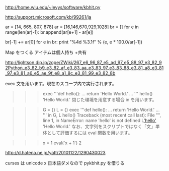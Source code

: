 
http://home.wlu.edu/~levys/software/kbhit.py

http://support.microsoft.com/kb/99261/ja

ar = [14, 665, 807, 878]
ar = [16,146,670,929,1028]
br = []
for e in range(len(ar)-1):
	br.append(ar[e+1] - ar[e])

br[-1] += ar[0]
for e in br: print "%4d  %3.1f" % (e, e * 100.0/ar[-1])

Map をつくる
アイテムは個人持ち
+共有

http://lightson.dip.jp/zope/ZWiki/267_e6_96_87_e5_ad_97_e5_88_97_e3_82_92Python_e3_82_b9_e3_82_af_e3_83_aa_e3_83_97_e3_83_88_e3_81_a8_e3_81_97_e3_81_a6_e5_ae_9f_e8_a1_8c_e3_81_99_e3_82_8b

exec 文を用います。現在のスコープ内で実行されます。

>>> exec '''def hello():
...   return 'Hello World.'
... '''
>>> hello()
'Hello World.'
閉じた環境を用意する場合 in を用います。

>>> G = {}
>>> L = {}
>>> exec '''def hello():
...   return 'Hello World.'
... ''' in G, L
>>> hello()
Traceback (most recent call last):
  File "<stdin>", line 1, in <module>
NameError: name 'hello' is not defined
>>> L['hello']()
'Hello World.'
なお、文字列をスクリプトではなく「文」単体として評価するには eval 関数を用います。

>>> x = 1
>>> eval('x + 1')
2

http://d.hatena.ne.jp/yatt/20101122/1290430023

curses は unicode x 日本語ダメなので
pykbhit.py を借りる

